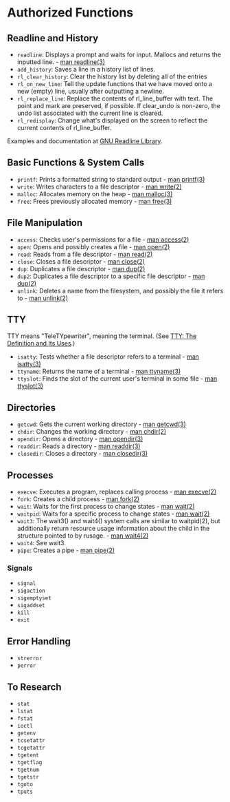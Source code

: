 # Authorized Functions

## Readline and History

* ```readline```: Displays a prompt and waits for input. Mallocs and returns the inputted line. - [man readline(3)](https://man7.org/linux/man-pages/man3/readline.3.html)
* ```add_history```: Saves a line in a history list of lines.
* ```rl_clear_history```: Clear the history list by deleting all of the entries
* ```rl_on_new_line```: Tell the update functions that we have moved onto a new (empty) line, usually after outputting a newline.
* ```rl_replace_line```: Replace the contents of rl_line_buffer with text. The point and mark are preserved, if possible. If clear_undo is non-zero, the undo list associated with the current line is cleared.
* ```rl_redisplay```: Change what's displayed on the screen to reflect the current contents of rl_line_buffer.

Examples and documentation at [GNU Readline Library](https://tiswww.case.edu/php/chet/readline/readline.html#SEC24).

## Basic Functions & System Calls

* ```printf```: Prints a formatted string to standard output - [man printf(3)](https://man7.org/linux/man-pages/man3/printf.3.html)
* ```write```: Writes characters to a file descriptor - [man write(2)](https://man7.org/linux/man-pages/man2/write.2.html)
* ```malloc```: Allocates memory on the heap - [man malloc(3)]()
* ```free```: Frees previously allocated memory - [man free(3)]()

## File Manipulation

* ```access```: Checks user's permissions for a file - [man access(2)](https://man7.org/linux/man-pages/man2/access.2.html)
* ```open```: Opens and possibly creates a file - [man open(2)](https://man7.org/linux/man-pages/man2/open.2.html)
* ```read```: Reads from a file descriptor - [man read(2)](https://man7.org/linux/man-pages/man2/read.2.html)
* ```close```: Closes a file descriptor - [man close(2)](https://man7.org/linux/man-pages/man2/close.2.html)
* ```dup```: Duplicates a file descriptor - [man dup(2)](https://man7.org/linux/man-pages/man2/dup.2.html)
* ```dup2```: Duplicates a file descriptor to a specific file descriptor - [man dup(2)](https://man7.org/linux/man-pages/man2/dup.2.html)
* ```unlink```: Deletes a name from the filesystem, and possibly the file it refers to - [man unlink(2)](https://man7.org/linux/man-pages/man2/unlink.2.html)

## TTY

TTY means "TeleTYpewriter", meaning the terminal. (See [TTY: The Definition and Its Uses](https://linuxhint.com/what-does-tty-stand-for/).)
* ```isatty```: Tests whether a file descriptor refers to a terminal - [man isatty(3)](https://man7.org/linux/man-pages/man3/isatty.3.html)
* ```ttyname```: Returns the name of a terminal - [man ttyname(3)](https://www.man7.org/linux/man-pages/man3/ttyname.3.html)
* ```ttyslot```: Finds the slot of the current user's terminal in some file - [man ttyslot(3)](https://www.man7.org/linux/man-pages/man3/ttyslot.3.html)

## Directories

* ```getcwd```: Gets the current working directory - [man getcwd(3)](https://www.man7.org/linux/man-pages/man3/getcwd.3.html)
* ```chdir```: Changes the working directory - [man chdir(2)](https://man7.org/linux/man-pages/man2/chdir.2.html)
* ```opendir```: Opens a directory - [man opendir(3)](https://man7.org/linux/man-pages/man3/opendir.3.html)
* ```readdir```: Reads a directory - [man readdir(3)](https://man7.org/linux/man-pages/man3/readdir.3.html)
* ```closedir```: Closes a directory - [man closedir(3)](https://man7.org/linux/man-pages/man3/closedir.3.html)

## Processes

* ```execve```: Executes a program, replaces calling process - [man execve(2)](https://man7.org/linux/man-pages/man2/execve.2.html)
* ```fork```: Creates a child process - [man fork(2)](https://man7.org/linux/man-pages/man2/fork.2.html)
* ```wait```: Waits for the first process to change states - [man wait(2)](https://man7.org/linux/man-pages/man2/wait.2.html)
* ```waitpid```: Waits for a specific process to change states - [man wait(2)](https://man7.org/linux/man-pages/man2/wait.2.html)
* ```wait3```:  The wait3() and wait4() system calls are similar to waitpid(2), but additionally return resource usage information about the child in the structure pointed to by rusage. - [man wait4(2)](https://man7.org/linux/man-pages/man2/wait3.2.html)
* ```wait4```:  See wait3.
* ```pipe```: Creates a pipe - [man pipe(2)](https://man7.org/linux/man-pages/man2/pipe.2.html)

### Signals

* ```signal```
* ```sigaction```
* ```sigemptyset```
* ```sigaddset```
* ```kill```
* ```exit```

## Error Handling

* ```strerror```
* ```perror```

## To Research

* ```stat```
* ```lstat```
* ```fstat```
* ```ioctl```
* ```getenv```
* ```tcsetattr```
* ```tcgetattr```
* ```tgetent```
* ```tgetflag```
* ```tgetnum```
* ```tgetstr```
* ```tgoto```
* ```tputs```

